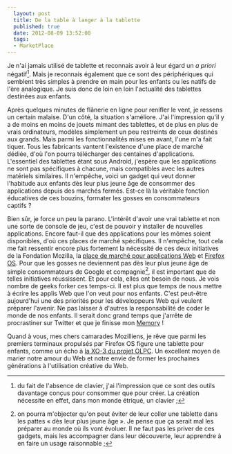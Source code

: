 ```yaml
---
  layout: post
  title: De la table à langer à la tablette
  published: true
  date: 2012-08-09 13:52:00
  tags:
  - MarketPlace
---
```


Je n'ai jamais utilisé de tablette et reconnais avoir à leur égard un *a priori* négatif[^apriori]. Mais je reconnais également que ce sont des périphériques qui semblent très simples à prendre en main pour les enfants ou les natifs de l'ère analogique. Je suis donc de loin en loin l'actualité des tablettes destinées aux enfants.

Après quelques minutes de flânerie en ligne pour renifler le vent, je ressens un certain malaise. D'un côté, la situation s'améliore. J'ai l'impression qu'il y a de moins en moins de jouets mimant des tablettes, et de plus en plus de vrais ordinateurs, modèles simplement un peu restreints de ceux destinés aux grands. Mais parmi les fonctionnalités mises en avant, l'une m'a fait tiquer. Tous les fabricants vantent l'existence d'une place de marché dédiée, d'où l'on pourra télécharger des centaines d'applications. L'essentiel des tablettes étant sous Android, j'espère que les applications ne sont pas spécifiques à chacune, mais compatibles avec les autres matériels similaires. Il n'empêche, voici un gadget qui veut donner l'habitude aux enfants dès leur plus jeune âge de consommer des applications depuis des marchés fermés. Est-ce là la véritable fonction éducatives de ces bouzins, formater les gosses en consommateurs captifs ?

Bien sûr, je force un peu la parano. L'intérêt d'avoir une vrai tablette et non une sorte de console de jeu, c'est de pouvoir y installer de nouvelles applications. Encore faut-il que des applications pour les mômes soient disponibles, d'où ces places de marché spécifiques. Il n'empêche, tout cela me fait ressentir encore plus fortement la nécessité de ces deux initiatives de la Fondation Mozilla, la [place de marché pour applications Web](https://marketplace.mozilla.org/) et [Firefox OS](http://www.mozilla.org/en-US/b2g/). Pour que les gosses ne deviennent pas dès leur plus jeune âge de simple consommateurs de Google et compagnie[^age], il est important que de telles initiatives réussissent. Et pour cela, elles ont besoin de nous. Je vois nombre de geeks forker ces temps-ci. Il est plus que temps de nous mettre à écrire les applis Web que l'on veut pour nos enfants. C'est peut-être aujourd'hui une des priorités pour les développeurs Web qui veulent préparer l'avenir. Ne pas laisser à d'autres la responsabilité de coder le monde de nos enfants. Il serait donc grand temps que j'arrête de procrastiner sur Twitter et que je finisse mon [Memory](http://memory.clochix.net) !

Quand à vous, mes chers camarades Mozilliens, je rêve que parmi les premiers terminaux propulsés par Firefox OS figure une tablette pour enfants, comme un écho à [la XO-3 du projet OLPC](http://laptop.org/en/laptop/hardware/xo3.shtml). Un excellent moyen de marier notre amour du Web et notre envie de former les prochaines générations à l'utilisation créative du Web.


[^apriori]: du fait de l'absence de clavier, j'ai l'impression que ce sont des outils davantage conçus pour consommer que pour créer. La création nécessite en effet, dans mon monde étriqué, un clavier ;

[^age]: on pourra m'objecter qu'on peut éviter de leur coller une tablette dans les pattes « dès leur plus jeune âge ». Je pense que ça serait mal les préparer au monde où ils vont évoluer. Il ne faut pas les priver de ces gadgets, mais les accompagner dans leur découverte, leur apprendre à en faire un usage raisonnable ;
